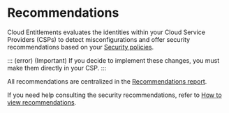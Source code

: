 # Recommendations

Cloud Entitlements evaluates the identities within your Cloud Service Providers (CSPs) to detect misconfigurations and offer security recommendations based on your [Security policies](/v4/docs/cloud-entitlements-security-policies).

::: (error) (Important)
If you decide to implement these changes, you must make them directly in your CSP.
:::

All recommendations are centralized in the [Recommendations report](/v4/docs/cloud-entitlements-recommendations-report). 

If you need help consulting the security recommendations, refer to [How to view recommendations](/v4/docs/cloud-entitlements-how-to-view-recommendations).
